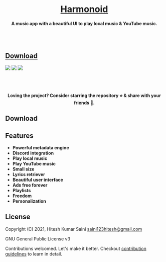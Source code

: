 <h1 align="center"><a href="https://github.com/alexmercerind/harmonoid">Harmonoid</a></h1>
<h4 align="center">A music app with a beautiful UI to play local music & YouTube music.</h4>
<br></br>

## [Download](#download)

![](https://github.com/harmonoid/harmonoid/blob/assets/windows-0.jpg)
![](https://github.com/harmonoid/harmonoid/blob/assets/windows-1.jpg)
![](https://github.com/harmonoid/harmonoid/blob/assets/windows-2.jpg)


<br></br>

<h4  align="center">Loving the project? Consider starring the repository ⭐ & share with your friends 💜.</h4>

## Download

## Features

- **Powerful metadata engine**
- **Discord integration**
- **Play local music**
- **Play YouTube music**
- **Small size**
- **Lyrics retriever**
- **Beautiful user interface**
- **Ads free forever**
- **Playlists**
- **Freedom**
- **Personalization**


## License

Copyright (C) 2021, Hitesh Kumar Saini <saini123hitesh@gmail.com>

GNU General Public License v3

Contributions welcomed. Let's make it better.
Checkout [contribution guidelines](https://github.com/harmonoid/harmonoid/blob/master/CONTRIBUTING.md) to learn in detail.
